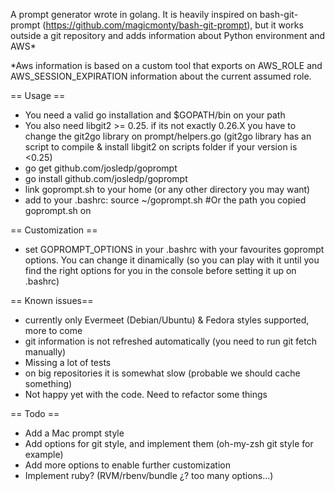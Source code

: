 A prompt generator wrote in golang. It is heavily inspired on bash-git-prompt
(https://github.com/magicmonty/bash-git-prompt), but it works outside a git
repository and adds information about Python environment and AWS*

*Aws information is based on a custom tool that exports on AWS_ROLE and
AWS_SESSION_EXPIRATION information about the current assumed role.

== Usage ==
* You need a valid go installation and $GOPATH/bin on your path
* You also need libgit2 >= 0.25. if its not exactly 0.26.X you have to change the git2go
  library on prompt/helpers.go (git2go library has an script to compile
  & install libgit2 on scripts folder if your version is <0.25)
* go get github.com/josledp/goprompt
* go install github.com/josledp/goprompt
* link goprompt.sh to your home (or any other directory you may want)
* add to your .bashrc:
 source ~/goprompt.sh #Or the path you copied goprompt.sh on

== Customization ==
* set GOPROMPT_OPTIONS in your .bashrc with your favourites goprompt options.
  You can change it dinamically (so you can play with it until you find the
  right options for you in the console before setting it up on .bashrc)

== Known issues==
* currently only Evermeet (Debian/Ubuntu) & Fedora styles supported, more to come
* git information is not refreshed automatically (you need to run git fetch manually)
* Missing a lot of tests
* on big repositories it is somewhat slow (probable we should cache something)
* Not happy yet with the code. Need to refactor some things

== Todo ==
* Add a Mac prompt style
* Add options for git style, and implement them (oh-my-zsh git style for example)
* Add more options to enable further customization
* Implement ruby? (RVM/rbenv/bundle ¿? too many options...)

